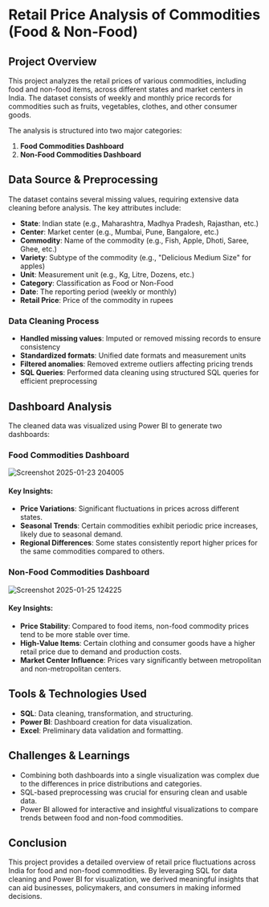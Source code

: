# Retail Price Analysis of Commodities (Food & Non-Food)

## Project Overview
This project analyzes the retail prices of various commodities, including food and non-food items, across different states and market centers in India. The dataset consists of weekly and monthly price records for commodities such as fruits, vegetables, clothes, and other consumer goods. 

The analysis is structured into two major categories:
1. **Food Commodities Dashboard**
2. **Non-Food Commodities Dashboard**

## Data Source & Preprocessing
The dataset contains several missing values, requiring extensive data cleaning before analysis. The key attributes include:
- **State**: Indian state (e.g., Maharashtra, Madhya Pradesh, Rajasthan, etc.)
- **Center**: Market center (e.g., Mumbai, Pune, Bangalore, etc.)
- **Commodity**: Name of the commodity (e.g., Fish, Apple, Dhoti, Saree, Ghee, etc.)
- **Variety**: Subtype of the commodity (e.g., "Delicious Medium Size" for apples)
- **Unit**: Measurement unit (e.g., Kg, Litre, Dozens, etc.)
- **Category**: Classification as Food or Non-Food
- **Date**: The reporting period (weekly or monthly)
- **Retail Price**: Price of the commodity in rupees

### Data Cleaning Process
- **Handled missing values**: Imputed or removed missing records to ensure consistency
- **Standardized formats**: Unified date formats and measurement units
- **Filtered anomalies**: Removed extreme outliers affecting pricing trends
- **SQL Queries**: Performed data cleaning using structured SQL queries for efficient preprocessing

## Dashboard Analysis
The cleaned data was visualized using Power BI to generate two dashboards:

### Food Commodities Dashboard
![Screenshot 2025-01-23 204005](https://github.com/user-attachments/assets/9b35d42e-6fcf-4ff0-9189-bc9259ff6be4)


#### Key Insights:
- **Price Variations**: Significant fluctuations in prices across different states.
- **Seasonal Trends**: Certain commodities exhibit periodic price increases, likely due to seasonal demand.
- **Regional Differences**: Some states consistently report higher prices for the same commodities compared to others.

### Non-Food Commodities Dashboard
![Screenshot 2025-01-25 124225](https://github.com/user-attachments/assets/a12acbfc-c972-4eae-aa5e-c4b4ecaf7f36)


#### Key Insights:
- **Price Stability**: Compared to food items, non-food commodity prices tend to be more stable over time.
- **High-Value Items**: Certain clothing and consumer goods have a higher retail price due to demand and production costs.
- **Market Center Influence**: Prices vary significantly between metropolitan and non-metropolitan centers.

## Tools & Technologies Used
- **SQL**: Data cleaning, transformation, and structuring.
- **Power BI**: Dashboard creation for data visualization.
- **Excel**: Preliminary data validation and formatting.

## Challenges & Learnings
- Combining both dashboards into a single visualization was complex due to the differences in price distributions and categories.
- SQL-based preprocessing was crucial for ensuring clean and usable data.
- Power BI allowed for interactive and insightful visualizations to compare trends between food and non-food commodities.

## Conclusion
This project provides a detailed overview of retail price fluctuations across India for food and non-food commodities. By leveraging SQL for data cleaning and Power BI for visualization, we derived meaningful insights that can aid businesses, policymakers, and consumers in making informed decisions.

